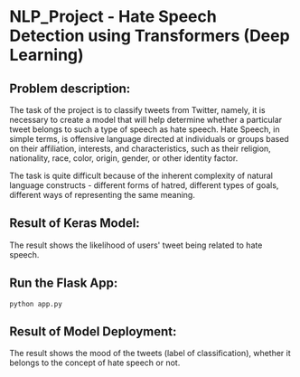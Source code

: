# NLP_Project - Hate Speech Detection using Transformers (Deep Learning)

## Problem description:
The task of the project is to classify tweets from Twitter, namely, it is necessary to
create a model that will help determine whether a particular tweet belongs to such a
type of speech as hate speech. Hate Speech, in simple terms, is offensive language
directed at individuals or groups based on their affiliation, interests, and
characteristics, such as their religion, nationality, race, color, origin, gender, or other
identity factor.

The task is quite difficult because of the inherent complexity of natural language
constructs - different forms of hatred, different types of goals, different ways of
representing the same meaning.

## Result of Keras Model:
The result shows the likelihood of users' tweet being related to hate speech.

## Run the Flask App:
```
python app.py
```

## Result of Model Deployment:
The result shows the mood of the tweets (label of classification), whether it belongs to the concept of hate speech or not.

